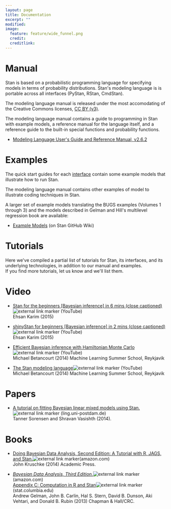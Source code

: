 ```yaml
---
layout: page
title: Documentation
excerpt: ""
modified:
image:
  feature: feature/wide_funnel.png
  credit:
  creditlink:
---
```



<h1 name="manual">Manual</h1>

Stan is based on a probabilistic programming language for
specifying models in terms of probability distributions.  Stan's
modeling language is is portable across all interfaces (PyStan,
RStan, CmdStan).

The modeling language manual is released under the most
accomodating of the Creative Commons licenses,
[CC BY (v3)](http://creativecommons.org/licenses/by/3.0/).

The modeling language manual contains a guide to programming
in Stan with example models, a reference manual for the language
itself, and a reference guide to the built-in special functions and
probability functions.

* [Modeling Language User's Guide and Reference Manual, v2.6.2](https://github.com/stan-dev/stan/releases/download/v2.6.2/stan-reference-2.6.2.pdf)

<h1 name="examples">Examples</h1>

The quick start guides for each [interface](/interfaces/) contain some
example models that illustrate how to run Stan.

The modeling language manual contains other examples of model to
illustrate coding techniques in Stan.

A larger set of example models translating the BUGS examples
(Volumes 1 through 3) and the models described in Gelman and Hill's
multilevel regression book are available:

* [Example Models](https://github.com/stan-dev/example-models/wiki)
  <span class="note">(on Stan GitHub Wiki)</span>

<h1 name="tutorials">Tutorials</h1>

Here we've compiled a partial list of tutorials for Stan, its interfaces,
and its underlying technologies, in addition to our manual and examples.  
If you find more tutorials, let us know and we'll list them.

Video
=====

* <a class="external"
    href="https://www.youtube.com/watch?v=tLprFqSWS1w">Stan
    for the beginners [Bayesian inference] in 6 mins (close captioned)</a><img
    class="external" src="external-link.png" alt="external link
    marker"/>
    <span class="note">(YouTube)</span>
    <br /> Ehsan Karim (2015)

* <a class="external"
    href="https://www.youtube.com/watch?v=X31xqNHcvQs">shinyStan
    for beginners [Bayesian inference] in 2 mins (close captioned)</a><img
    class="external" src="external-link.png" alt="external link
    marker"/>
    <span class="note">(YouTube)</span>
    <br /> Ehsan Karim (2015)

*  <a class="external"
    href="https://www.youtube.com/watch?v=pHsuIaPbNbY">Efficient Bayesian
    inference with Hamiltonian Monte Carlo</a><img
    class="external" src="external-link.png" alt="external link
    marker"/>
    <span class="note">(YouTube)</span>
    <br />
    Michael Betancourt (2014) Machine Learning Summer School, Reykjavik <br />

*  <a class="external"
    href="https://www.youtube.com/watch?v=xWQpEAyI5s8">The Stan
    modeling language</a><img
    class="external" src="external-link.png" alt="external link
    marker"/>
    <span class="note">(YouTube)</span>
    <br />
    Michael Betancourt (2014) Machine Learning Summer School, Reykjavik <br />

  Papers
  ======

*  <a class="external"
    href="http://www.ling.uni-potsdam.de/~vasishth/statistics/BayesLMMs.html">
    A tutorial on fitting Bayesian linear mixed models using Stan.</a>
    <img
    class="external" src="external-link.png" alt="external link
    marker"/>
    <span class="note">(ling.uni-postdam.de)</span>
    <br />
    Tanner Sorensen and Shravan Vasishth (2014).  

  Books
  =====

* <a class="external"
    href="http://www.amazon.com/Doing-Bayesian-Data-Analysis-Second/dp/0124058884">Doing
    Bayesian Data Analysis, Second Edition:  A Tutorial with R, JAGS,
    and Stan.</a></i><img
    class="external" src="external-link.png" alt="external link
    marker"/><span class="note">(amazon.com)</span>
    <br />
    John Kruschke (2014) Academic Press.

* <i><a class="external"
    href="http://www.amazon.com/gp/product/1439840954">Bayesian Data
  Analysis, Third Edition.</a></i><img
    class="external" src="external-link.png" alt="external link
    marker"/> <span
  class="note">(amazon.com)</span>
    <br />
    <a
  href="http://www.stat.columbia.edu/~gelman/book/software.pdf">Appendix
  C: Computation in R and Stan</a><img
    class="external" src="external-link.png" alt="external link
    marker"/> <span
  class="note">(stat.columbia.edu)</span>
    <br />
    Andrew Gelman, John B. Carlin, Hal S. Stern, David B. Dunson,
    Aki Vehtari, and Donald B. Rubin  (2013)
    Chapman &amp; Hall/CRC.
